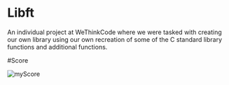 # Libft
An individual project at WeThinkCode where we were tasked with creating our own library using our own recreation of some of the C standard library functions and additional functions.



#Score

![myScore](https://github.com/lmkhwana/Libft/blob/master/Score_.jpg)
